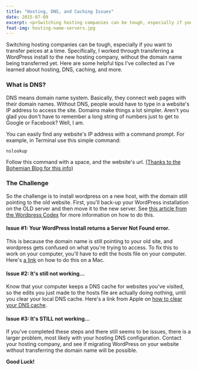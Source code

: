 ```yaml
---
title: "Hosting, DNS, and Caching Issues"
date: 2015-07-09
excerpt: <p>Switching hosting companies can be tough, especially if you want to transfer peices at a time. Specifically, I worked through transferring a WordPress install to the new hosting company, without the domain name being transferred yet. Here are some helpful tips I've collected as I've learned about hosting, DNS, caching, and more.</p>
feat-img: hosting-name-servers.jpg
---
```


Switching hosting companies can be tough, especially if you want to transfer peices at a time. Specifically, I worked through transferring a WordPress install to the new hosting company, without the domain name being transferred yet. Here are some helpful tips I've collected as I've learned about hosting, DNS, caching, and more.

### What is DNS?

DNS means domain name system. Basically, they connect web pages with their domain names. Without DNS, people would have to type in a website's IP address to access the site. Domains make things a lot simpler. Aren't you glad you don't have to remember a long string of numbers just to get to Google or Facebook? Well, I am.

You can easily find any website's IP address with a command prompt. For example, in Terminal use this simple command:

	nslookup

Follow this command with a space, and the website's url. [(Thanks to the Bohemian Blog for this info)](http://www.bohemianalps.com/blog/2007/nslookup/)

### The Challenge

So the challenge is to install wordpress on a new host, with the domain still pointing to the old website. First, you'll back-up your WordPress installation on the  OLD server and then move it to the new server. See [this article from the Wordpress Codex](https://codex.wordpress.org/Moving_WordPress) for more information on how to do this.

#### **Issue #1:** Your WordPress Install returns a Server Not Found error. 

This is because the domain name is still pointing to your old site, and wordpress gets confused on what you're trying to access. To fix this to work on your computer, you'll have to edit the hosts file on your computer. Here's [a link](http://www.tekrevue.com/tip/edit-hosts-file-mac-os-x/) on how to do this on a Mac.

#### **Issue #2:** It's still not working...

Know that your computer keeps a DNS cache for websites you've visited, so the edits you just made to the hosts file are actually doing nothing, until you clear your local DNS cache. Here's a link from Apple on [how to clear your DNS cache](https://support.apple.com/en-us/HT202516).

#### **Issue #3:** It's STILL not working...

If you've completed these steps and there still seems to be issues, there is a larger problem, most likely with your hosting DNS configuration. Contact your hosting company, and see if migrating WordPress on your website without transferring the domain name will be possible.

**Good Luck!**


